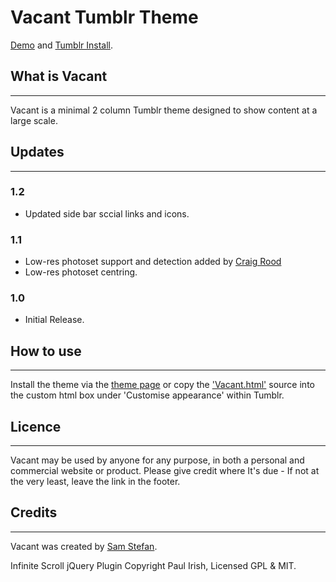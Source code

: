 # Vacant Tumblr Theme

[Demo](http://vacant.samstefan.co.uk) and
[Tumblr Install](http://www.tumblr.com/theme/31180).

## What is Vacant
---

Vacant is a minimal 2 column Tumblr theme designed to show content at a large scale.

## Updates
---

### 1.2 

* Updated side bar sccial links and icons.

### 1.1

* Low-res photoset support and detection added by [Craig Rood](http://www.craigrood.com)
* Low-res photoset centring.

### 1.0

* Initial Release.

## How to use
---

Install the theme via the [theme page](http://www.tumblr.com/theme/31180) or copy the ['Vacant.html'](https://raw.github.com/samstefan/Vacant-Tumblr-Theme/master/Vacant.html) source into the custom html box under 'Customise appearance' within Tumblr.

## Licence
---

Vacant may be used by anyone for any purpose, in both a personal and commercial website or product. Please give credit where It's due - If not at the very least, leave the link in the footer.

## Credits
---

Vacant was created by [Sam Stefan](http://samstefan.co.uk).

Infinite Scroll jQuery Plugin Copyright Paul Irish, Licensed GPL & MIT.
